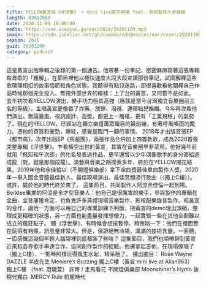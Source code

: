 ```yaml
---
title: YELLOW黃宣談《浮世擊》 + mini live空中現場 feat. 共同製作人余佳倫
length: 82612000
date: 2020-11-09 18:00:00
media: https://one.xiaoyuu.ga/ear/2020/20201109.mp3
image: https://cdn.jsdelivr.net/gh/coxmos/cdn@master/ear/cover/20201109.jpeg
season: 2020
guid: 20201109
category: podcast
---
```


這是黃宣出版專輯之後錄的第一個通告。他帶著一份筆記，密密麻麻寫著這張專輯每首歌的「題解」，在節目裡他以極快速度大段大段宣讀那份筆記，試圖解釋這些歌環環相扣的故事情節和角色狀態。我聽得有點兒迷路，卻很喜歡看他闡釋自己作品時候那個完全投入、無視外部世界的模樣：上了台的黃宣，又何嘗不是如此。
去年初次看YELLOW演出，樂手功力極其高強（應該是當今台灣獨立音樂圈前三名的等級），主唱黃宣更像吞了炸藥，放肆、潑辣、還帶點兒嫵媚。今年再次看他們演出，無論臺風、視訊設計、造型，都更上一層樓，更有「工業規格」的氣勢了。現在的YELLOW，已經站在獨立樂壇萬眾矚目的最前線，有著呼風喚雨的魔力。憑他的資質和衝勁，爆紅，感覺是臨門一腳的事情。
2018年才出版首張EP《都市病》，次年出版EP《馬戲團》，兩張作品合併加上四首新歌，成為2020首張完整專輯《浮世擊》。乍看橫空出世的黃宣，其實在音樂圈早非菜鳥。他好幾年前就用「飛知和午次郎」的化名發表過作品，更早還曾以少年偶像歌手的身分簽給過成龍（對，就是那個成龍）。演藝與音樂之路摸索多年，終於在YELLOW開花結果。2019年他和余佳倫以〈不開燈俱樂部〉拿下金曲獎最佳單曲製作人獎，2020年一舉入圍金音獎最佳新人、最佳現場演出、最佳另類流行歌曲（〈獨上C樓〉）。或許，屬於他的時代終於來了。
這集節目，共同製作人阿涼余佳倫一起到場。Berklee畢業的阿涼是全才型音樂人：他自己是很厲害的樂手，參與製作的專輯在金曲、金音屢獲肯定，也負責許多典禮現場音樂製作、影視配樂錄音製作。和黃宣的合作，讓他一方面可以用自己的專業訓練下判斷，把黃宣的demo理出頭緒，整理成更精確的狀態，另一方面也能盡量發揮想像力，一起實驗一些在其他企劃難以成立的瘋狂點子。
聽《浮世擊》，有時候會想按暫停、稍微喘一下：他們在裡面實在玩得有夠瘋，訊息量非常大。但是，保證絕無冷場，滿滿的技術含量。一面聽，一面感慨這幾個年輕人腦袋裡到底都裝了些啥？
這集節目，我們也順帶聊到黃宣近來和各界歌手串連合作、協同創作製作的經驗。他還拿起吉他，在現場彈唱了〈獨上C樓〉，一把琴照樣玩得風生水起，精采極了。
播出曲目：
Rose Wayne
DAZZLE
羊皮先生
Meniere’s Buzzing
獨上C樓（黃宣 mini live at Alian963）
獨上C樓 （feat. 范曉萱）
許時 / 走馬看花
不開燈俱樂部
Moonshiner’s Hymn
後現代獨白
.MERCY Rule
飢餓時代

